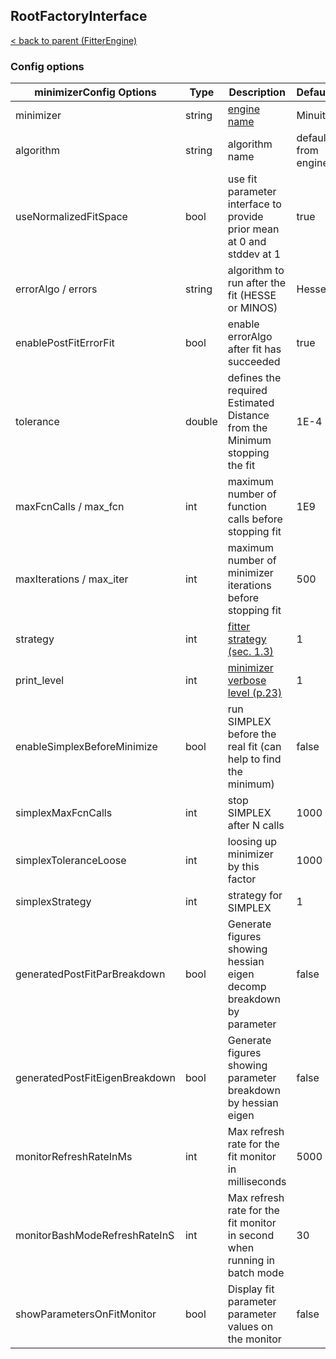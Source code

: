 ## RootFactoryInterface

[< back to parent (FitterEngine)](./FitterEngine.md)

### Config options

| minimizerConfig Options        | Type   | Description                                                                  | Default             |
|--------------------------------|--------|------------------------------------------------------------------------------|---------------------|
| minimizer                      | string | [engine name](https://root.cern.ch/doc/master/NumericalMinimization_8C.html) | Minuit2             |
| algorithm                      | string | algorithm name                                                               | default from engine |
| useNormalizedFitSpace          | bool   | use fit parameter interface to provide prior mean at 0 and stddev at 1       | true                |
| errorAlgo / errors             | string | algorithm to run after the fit (HESSE or MINOS)                              | Hesse               |
| enablePostFitErrorFit          | bool   | enable errorAlgo after fit has succeeded                                     | true                |
| tolerance                      | double | defines the required Estimated Distance from the Minimum stopping the fit    | 1E-4                |
| maxFcnCalls / max_fcn          | int    | maximum number of function calls before stopping fit                         | 1E9                 |
| maxIterations / max_iter       | int    | maximum number of minimizer iterations before stopping fit                   | 500                 |
| strategy                       | int    | [fitter strategy (sec. 1.3)](https://root.cern.ch/download/minuit.pdf)       | 1                   |
| print_level                    | int    | [minimizer verbose level (p.23)](https://root.cern.ch/download/minuit.pdf)   | 1                   |
| enableSimplexBeforeMinimize    | bool   | run SIMPLEX before the real fit (can help to find the minimum)               | false               |
| simplexMaxFcnCalls             | int    | stop SIMPLEX after N calls                                                   | 1000                |
| simplexToleranceLoose          | int    | loosing up minimizer by this factor                                          | 1000                |
| simplexStrategy                | int    | strategy for SIMPLEX                                                         | 1                   |
| generatedPostFitParBreakdown   | bool   | Generate figures showing hessian eigen decomp breakdown by parameter         | false               |
| generatedPostFitEigenBreakdown | bool   | Generate figures showing parameter breakdown by hessian eigen                | false               |
| monitorRefreshRateInMs         | int    | Max refresh rate for the fit monitor in milliseconds                         | 5000                |
| monitorBashModeRefreshRateInS  | int    | Max refresh rate for the fit monitor in second when running in batch mode    | 30                  |
| showParametersOnFitMonitor     | bool   | Display fit parameter parameter values on the monitor                        | false               |
